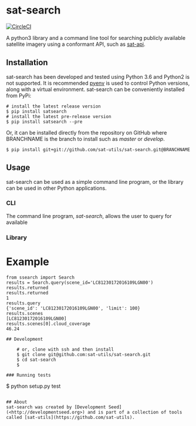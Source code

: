 # sat-search

[![CircleCI](https://circleci.com/gh/sat-utils/sat-search.svg?style=svg&circle-token=a66861b5cbba7acd4abd7975f804ab061a365e1b)](https://circleci.com/gh/sat-utils/sat-search)

A python3 library and a command line tool for searching publicly available satellite imagery using a conformant API, such as [sat-api](https://github.com/sat-utils/sat-api).

## Installation
sat-search has been developed and tested using Python 3.6 and Python2 is not supported. It is recommended [pyenv](https://github.com/pyenv/pyenv) is used to control Python versions, along with a virtual environment.
sat-search can be conveniently installed from PyPi:

    # install the latest release version
    $ pip install satsearch
    # install the latest pre-release version
    $ pip install satsearch --pre
    
Or, it can be installed directly from the repository on GitHub where BRANCHNAME is the branch to install such as *master* or *develop*.

    $ pip install git+git://github.com/sat-utils/sat-search.git@BRANCHNAME

## Usage

sat-search can be used as a simple command line program, or the library can be used in other Python applications.

### CLI

The command line program, *sat-search*, allows the user to query for available 


### Library







Example
=======

```
from ssearch import Search
results = Search.query(scene_id='LC81230172016109LGN00')
results.returned
results.returned
1
results.query
{'scene_id': 'LC81230172016109LGN00', 'limit': 100}
results.scenes
[LC81230172016109LGN00]
results.scenes[0].cloud_coverage
46.24

## Development

    # or, clone with ssh and then install
    $ git clone git@github.com:sat-utils/sat-search.git
    $ cd sat-search
    $ 

### Running tests

```
$ python setup.py test
```

## About
sat-search was created by [Development Seed](<http://developmentseed.org>) and is part of a collection of tools called [sat-utils](https://github.com/sat-utils).